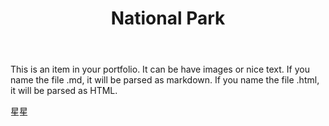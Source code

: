 ﻿---
title: "National Park"
excerpt: "Short description of portfolio item number 1<br/><img src='/images/500x300.png'>"
collection: Portfolio
---

This is an item in your portfolio. It can be have images or nice text. If you name the file .md, it will be parsed as markdown. If you name the file .html, it will be parsed as HTML. 

星星
